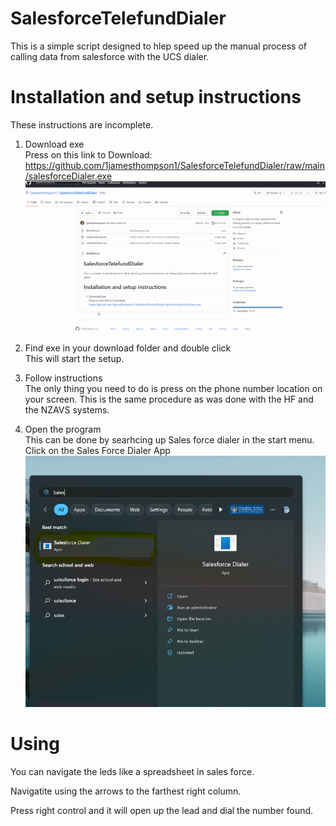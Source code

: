 # SalesforceTelefundDialer

This is a simple script designed to hlep speed up the manual process of calling data from salesforce with the UCS dialer.

# Installation and setup instructions

These instructions are incomplete.

1. Download exe  
  Press on this link to Download: https://github.com/1jamesthompson1/SalesforceTelefundDialer/raw/main/salesforceDialer.exe  
  ![download](media\download.gif)

2. Find exe in your download folder and double click  
  This will start the setup.
  
3. Follow instructions  
  The only thing you need to do is press on the phone number location on your screen. 
  This is the same procedure as was done with the HF and the NZAVS systems.
  
4. Open the program  
  This can be done by searhcing up Sales force dialer in the start menu.  
  Click on the Sales Force Dialer App  
  ![opening](media\opening.png)


# Using
You can navigate the leds like a spreadsheet in sales force.

Navigatite using the arrows to the farthest right column.  

Press right control and it will open up the lead and dial the number found.